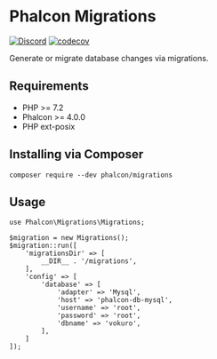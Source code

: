 # Phalcon Migrations

[![Discord](https://img.shields.io/discord/310910488152375297?label=Discord)](http://phalcon.link/discord)
[![codecov](https://codecov.io/gh/phalcon/migrations/branch/master/graph/badge.svg)](https://codecov.io/gh/phalcon/migrations)

Generate or migrate database changes via migrations.

## Requirements

* PHP >= 7.2
* Phalcon >= 4.0.0
* PHP ext-posix

## Installing via Composer

```
composer require --dev phalcon/migrations
```

## Usage

```
use Phalcon\Migrations\Migrations;

$migration = new Migrations();
$migration::run([
    'migrationsDir' => [
        __DIR__ . '/migrations',
    ],
    'config' => [
        'database' => [
            'adapter' => 'Mysql',
            'host' => 'phalcon-db-mysql',
            'username' => 'root',
            'password' => 'root',
            'dbname' => 'vokuro',
        ],
    ]
]);
```
